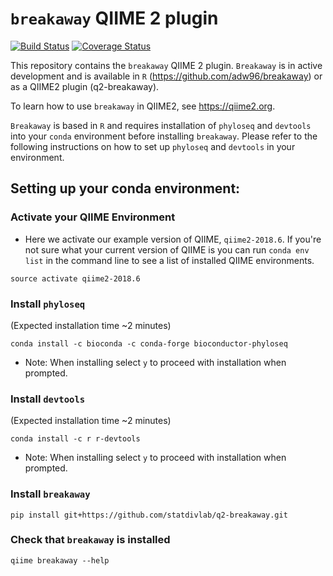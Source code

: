 # `breakaway` QIIME 2 plugin

[![Build Status](https://travis-ci.org/qiime2/q2-breakaway.svg?branch=master)](https://travis-ci.org/qiime2/q2-breakaway)
[![Coverage Status](https://coveralls.io/repos/github/qiime2/q2-breakaway/badge.svg?branch=master)](https://coveralls.io/github/qiime2/q2-breakaway?branch=master)

This repository contains the `breakaway` QIIME 2 plugin. `Breakaway` is in active development and is available in `R` (https://github.com/adw96/breakaway) or as a QIIME2 plugin (q2-breakaway).

To learn how to use `breakaway` in QIIME2, see https://qiime2.org.

`Breakaway` is based in `R` and requires installation of `phyloseq` and `devtools` into your `conda` environment before installing `breakaway`. Please refer to the following instructions on how to set up `phyloseq` and `devtools` in your environment.

## Setting up your conda environment:

### Activate your QIIME Environment
- Here we activate our example version of QIIME, `qiime2-2018.6`. If you're not sure what your current version of QIIME is you can run `conda env list` in the command line to see a list of installed QIIME environments.

```source activate qiime2-2018.6```

### Install `phyloseq`
(Expected installation time ~2 minutes)

```conda install -c bioconda -c conda-forge bioconductor-phyloseq```

- Note: When installing select `y` to proceed with installation when prompted.


### Install `devtools` <br>
(Expected installation time ~2 minutes)

```conda install -c r r-devtools```
- Note: When installing select `y` to proceed with installation when prompted.


### Install `breakaway` <br>
```pip install git+https://github.com/statdivlab/q2-breakaway.git```

### Check that `breakaway` is installed <br>
```qiime breakaway --help```
